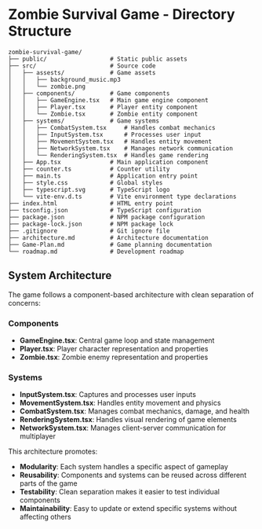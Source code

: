 # Zombie Survival Game - Directory Structure

```
zombie-survival-game/
├── public/                  # Static public assets
├── src/                     # Source code
│   ├── assests/             # Game assets
│   │   ├── background_music.mp3
│   │   └── zombie.png
│   ├── components/          # Game components
│   │   ├── GameEngine.tsx   # Main game engine component
│   │   ├── Player.tsx       # Player entity component
│   │   └── Zombie.tsx       # Zombie entity component
│   ├── systems/             # Game systems
│   │   ├── CombatSystem.tsx     # Handles combat mechanics
│   │   ├── InputSystem.tsx      # Processes user input
│   │   ├── MovementSystem.tsx   # Handles entity movement
│   │   ├── NetworkSystem.tsx    # Manages network communication
│   │   └── RenderingSystem.tsx  # Handles game rendering
│   ├── App.tsx              # Main application component
│   ├── counter.ts           # Counter utility
│   ├── main.ts              # Application entry point
│   ├── style.css            # Global styles
│   ├── typescript.svg       # TypeScript logo
│   └── vite-env.d.ts        # Vite environment type declarations
├── index.html               # HTML entry point
├── tsconfig.json            # TypeScript configuration
├── package.json             # NPM package configuration
├── package-lock.json        # NPM package lock
├── .gitignore               # Git ignore file
├── architecture.md          # Architecture documentation
├── Game-Plan.md             # Game planning documentation
└── roadmap.md               # Development roadmap
```

## System Architecture

The game follows a component-based architecture with clean separation of concerns:

### Components
- **GameEngine.tsx**: Central game loop and state management
- **Player.tsx**: Player character representation and properties
- **Zombie.tsx**: Zombie enemy representation and properties

### Systems
- **InputSystem.tsx**: Captures and processes user inputs
- **MovementSystem.tsx**: Handles entity movement and physics
- **CombatSystem.tsx**: Manages combat mechanics, damage, and health
- **RenderingSystem.tsx**: Handles visual rendering of game elements
- **NetworkSystem.tsx**: Manages client-server communication for multiplayer

This architecture promotes:
- **Modularity**: Each system handles a specific aspect of gameplay
- **Reusability**: Components and systems can be reused across different parts of the game
- **Testability**: Clean separation makes it easier to test individual components
- **Maintainability**: Easy to update or extend specific systems without affecting others 